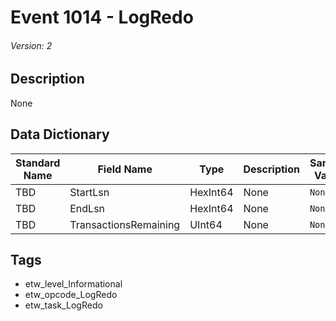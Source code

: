# Event 1014 - LogRedo
###### Version: 2

## Description
None

## Data Dictionary
|Standard Name|Field Name|Type|Description|Sample Value|
|---|---|---|---|---|
|TBD|StartLsn|HexInt64|None|`None`|
|TBD|EndLsn|HexInt64|None|`None`|
|TBD|TransactionsRemaining|UInt64|None|`None`|

## Tags
* etw_level_Informational
* etw_opcode_LogRedo
* etw_task_LogRedo